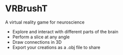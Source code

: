 # VRBrushT
A virtual reality game for neuroscience

- Explore and interact with different parts of the brain
- Perform a slice at any angle
- Draw connections in 3D
- Export your creations as a .obj file to share
